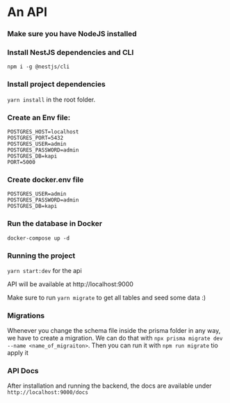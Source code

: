 # An API

### Make sure you have NodeJS installed

### Install NestJS dependencies and CLI

`npm i -g @nestjs/cli`

### Install project dependencies
`yarn install` in the root folder.

### Create an Env file:
```dotenv
POSTGRES_HOST=localhost
POSTGRES_PORT=5432
POSTGRES_USER=admin
POSTGRES_PASSWORD=admin
POSTGRES_DB=kapi
PORT=5000
```

### Create docker.env file
```dotenv
POSTGRES_USER=admin
POSTGRES_PASSWORD=admin
POSTGRES_DB=kapi
```

### Run the database in Docker
`docker-compose up -d`

### Running the project

`yarn start:dev` for the api

API will be available at http://localhost:9000

Make sure to run `yarn migrate` to get all tables and seed some data :)


### Migrations
Whenever you change the schema file inside the prisma folder in any way, we have to create a migration.
We can do that with `npx prisma migrate dev --name <name_of_migraiton>`. Then you can run it with `npm run migrate` tio apply it


### API Docs

After installation and running the backend, the docs are available under `http://localhost:9000/docs`
